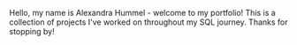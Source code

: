 Hello, my name is Alexandra Hummel - welcome to my portfolio! This is a collection of projects I've worked on throughout my SQL journey. Thanks for stopping by!
